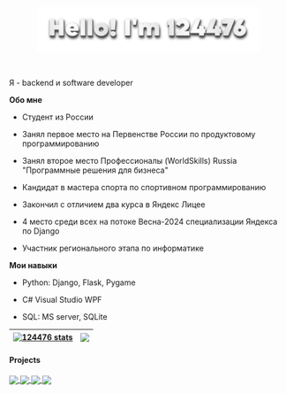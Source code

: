 <p align="center"><a href="https://124476.github.io"><img width="80%" alt="Hello, I'm 124476." src="./img/hello.png" /></a></p>

<br/>

Я - backend и software developer

**Обо мне**

- Студент из России

- Занял первое место на Первенстве России по продуктовому программированию
  
- Занял второе место Профессионалы (WorldSkills) Russia "Программные решения для бизнеса"

- Кандидат в мастера спорта по спортивном программированию

- Закончил с отличием два курса в Яндекс Лицее

- 4 место среди всех на потоке Весна-2024 специализации Яндекса по Django

- Участник регионального этапа по информатике

**Мои навыки**

- Python: Django, Flask, Pygame

- C# Visual Studio WPF

- SQL: MS server, SQLite


| <a href="https://124476.github.io"><img align="center" src="https://github-readme-stats.vercel.app/api?username=124476&show_icons=true&theme=buefy&hide_border=true" alt="124476 stats" /></a> | <a href="https://124476.github.io"><img align="center" src="https://github-readme-stats.vercel.app/api/top-langs?username=124476&layout=compact&theme=buefy&hide_border=true" /></a> |
| ------------- | ------------- |

#### Projects

<a href="https://github.com/124476/Best_diary">
  <img align="center" src="https://github-readme-stats.vercel.app/api/pin/?username=124476&repo=Best_diary&theme=buefy" />
</a>
<a href="https://github.com/124476/Entangled-Tale">
  <img align="center" src="https://github-readme-stats.vercel.app/api/pin/?username=124476&repo=Entangled-Tale&theme=buefy" />
</a>
<a href="https://github.com/124476/Tatarlango">
  <img align="center" src="https://github-readme-stats.vercel.app/api/pin/?username=124476&repo=Tatarlango&theme=buefy" />
</a>
<a href="https://github.com/124476/Smart_Class">
  <img align="center" src="https://github-readme-stats.vercel.app/api/pin/?username=124476&repo=Smart_Class&theme=buefy" />
</a>
